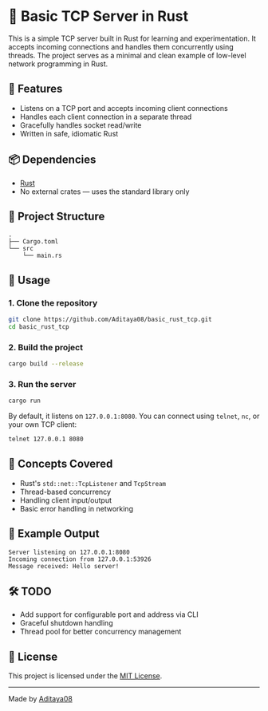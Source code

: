 # 🦀 Basic TCP Server in Rust

This is a simple TCP server built in Rust for learning and experimentation. It accepts incoming connections and handles them concurrently using threads. The project serves as a minimal and clean example of low-level network programming in Rust.

## 🚀 Features

- Listens on a TCP port and accepts incoming client connections
- Handles each client connection in a separate thread
- Gracefully handles socket read/write
- Written in safe, idiomatic Rust

## 📦 Dependencies

- [Rust](https://www.rust-lang.org/tools/install)
- No external crates — uses the standard library only

## 📁 Project Structure

```
.
├── Cargo.toml
└── src
    └── main.rs
```

## 🔧 Usage

### 1. Clone the repository

```bash
git clone https://github.com/Aditaya08/basic_rust_tcp.git
cd basic_rust_tcp
```

### 2. Build the project

```bash
cargo build --release
```

### 3. Run the server

```bash
cargo run
```

By default, it listens on `127.0.0.1:8080`. You can connect using `telnet`, `nc`, or your own TCP client:

```bash
telnet 127.0.0.1 8080
```

## 🧠 Concepts Covered

- Rust's `std::net::TcpListener` and `TcpStream`
- Thread-based concurrency
- Handling client input/output
- Basic error handling in networking

## 📜 Example Output

```text
Server listening on 127.0.0.1:8080
Incoming connection from 127.0.0.1:53926
Message received: Hello server!
```

## 🛠️ TODO

- Add support for configurable port and address via CLI
- Graceful shutdown handling
- Thread pool for better concurrency management

## 📄 License

This project is licensed under the [MIT License](LICENSE).

---

Made by [Aditaya08](https://github.com/Aditaya08)
